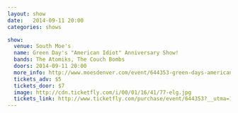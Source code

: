 ```yaml
---
layout: show
date:   2014-09-11 20:00
categories: shows

show:
  venue: South Moe's
  name: Green Day's "American Idiot" Anniversary Show!
  bands: The Atomiks, The Couch Bombs
  doors: 2014-09-11 20:00
  more_info: http://www.moesdenver.com/event/644353-green-days-american-idiot-englewood/
  tickets_adv: $5
  tickets_door: $7
  image: http://cdn.ticketfly.com/i/00/01/16/41/77-elg.jpg
  tickets_link: http://www.ticketfly.com/purchase/event/644353?__utma=1.1467217752.1408291548.1408291548.1410106221.2&__utmb=1.1.10.1410106221&__utmc=1&__utmx=-&__utmz=1.1410106221.2.2.utmcsr=google|utmccn=(organic)|utmcmd=organic|utmctr=(not%20provided)&__utmv=-&__utmk=64894383
---
```


